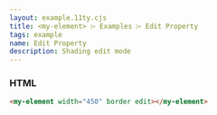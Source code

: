 ```yaml
---
layout: example.11ty.cjs
title: <my-element> ⌲ Examples ⌲ Edit Property
tags: example
name: Edit Property
description: Shading edit mode
---
```


<my-element width="450" border edit></my-element>

<h3>HTML</h3>

```html
<my-element width="450" border edit></my-element>
```
